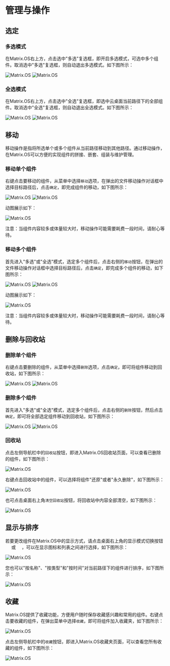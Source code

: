 # 管理与操作

## 选定

### 多选模式

在Matrix.OS右上方，点击选中"多选"复选框，即开启多选模式，可选中多个组件。取消选中"多选"复选框，则自动退出多选模式。如下图所示：

![Matrix.OS](../../../../media/os/com/multiselect.png "多选操作")
![Matrix.OS](../../../../media/os/com/multiselect.gif "多选操作")

### 全选模式

在Matrix.OS右上方，点击选中"全选"复选框，即选中云桌面当前路径下的全部组件。取消选中"全选"复选框，则自动退出全选模式。如下图所示：

![Matrix.OS](../../../../media/os/com/selectall.png "全选操作")
![Matrix.OS](../../../../media/os/com/selectall.gif "全选操作")

## 移动

移动操作是指将所选单个或多个组件从当前路径移动到其他路径。通过移动操作，在Matrix.OS可以方便的实现组件的拼接、嵌套、组装与维护管理。

### 移动单个组件

右键点击要移动的组件，从菜单中选择`移动`选项，在弹出的文件移动操作对话框中选择目标路径后，点击`确定`，即完成组件的移动，如下图所示：

![Matrix.OS](../../../../media/os/com/singlemove.png "移动单个组件")
![Matrix.OS](../../../../media/os/com/movedes.png "设置移动路径")

动图展示如下：

![Matrix.OS](../../../../media/os/com/singlemove.gif "移动单个组件")

注意：当组件内容较多或体量较大时，移动操作可能需要耗费一段时间，请耐心等待。

### 移动多个组件

首先进入"多选"或"全选"模式，选定多个组件后，点击右侧的`移动`按钮，在弹出的文件移动操作对话框中选择目标路径后，点击`确定`，即完成多个组件的移动，如下图所示：

![Matrix.OS](../../../../media/os/com/multimove.png "移动多个组件")
![Matrix.OS](../../../../media/os/com/movedes.png "设置移动路径")

动图展示如下：

![Matrix.OS](../../../../media/os/com/multimove.gif "移动多个组件")

注意：当组件内容较多或体量较大时，移动操作可能需要耗费一段时间，请耐心等待。

## 删除与回收站

### 删除单个组件

右键点击要删除的组件，从菜单中选择`删除`选项，点击`确定`，即可将组件移动到回收站，如下图所示：

![Matrix.OS](../../../../media/os/com/deletesingle.png "删除单个组件")
![Matrix.OS](../../../../media/os/com/confirmdelete.png "确认删除")

### 删除多个组件

首先进入"多选"或"全选"模式，选定多个组件后，点击右侧的`删除`按钮，然后点击`确定`，即可将全部选定组件移动到回收站，如下图所示：

![Matrix.OS](../../../../media/os/com/deletemulti.png "删除多个组件")
![Matrix.OS](../../../../media/os/com/confirmdeleteall.png "确认删除")

### 回收站

点击左侧导航栏中的`回收站`按钮，即进入Matrix.OS回收站页面，可以查看已删除的组件，如下图所示：

![Matrix.OS](../../../../media/os/com/recycle.png "打开回收站")

右键点击回收站中的组件，可以选择将组件"还原"或者"永久删除"，如下图所示：

![Matrix.OS](../../../../media/os/com/restoredelete.png "还原与删除组件")

也可点击桌面右上角`清空回收站`按钮，将回收站中内容全部清空，如下图所示：

![Matrix.OS](../../../../media/os/com/deleteall.png "清空回收站")

## 显示与排序

若要更改组件在Matrix.OS中的显示方式，请点击桌面右上角的显示模式切换按钮 <img src="././././media/logo/icon.png" width="15" height="15"> 或 <img src="././././media/logo/list.png" width="15" height="15">，可以在显示图标和列表之间进行选择，如下图所示：

![Matrix.OS](../../../../media/os/com/viewmode.gif "显示切换")

您也可以"按名称"、"按类型"和"按时间"对当前路径下的组件进行排序，如下图所示：

![Matrix.OS](../../../../media/os/com/arrange.gif "排序")

## 收藏

Matrix.OS提供了收藏功能，方便用户随时保存收藏感兴趣和常用的组件。右键点击要收藏的组件，在弹出菜单中选择`收藏`，即可将组件加入收藏夹，如下图所示：

![Matrix.OS](../../../../media/os/com/addfavorite.png "添加组件到收藏")

点击左侧导航栏中的`收藏`按钮，即进入Matrix.OS收藏夹页面，可以查看您所有收藏的组件，如下图所示：

![Matrix.OS](../../../../media/os/com/favorite.png "进入收藏夹")